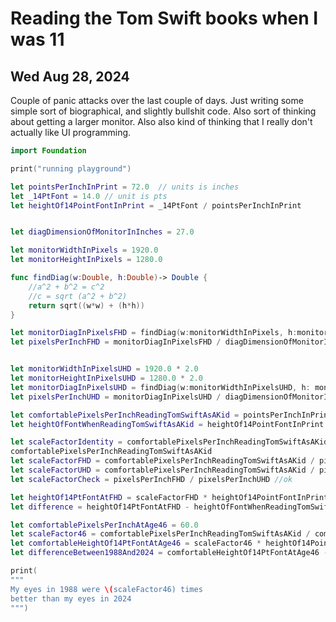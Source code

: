 # Reading the Tom Swift books when I was 11
## Wed Aug 28, 2024

Couple of panic attacks over the last couple
of days.  Just writing some simple sort of
biographical, and slightly bullshit code.
Also sort of thinking about getting a larger 
monitor.  Also also kind of thinking that 
I really don't actually like UI programming.

```swift
import Foundation

print("running playground")

let pointsPerInchInPrint = 72.0  // units is inches
let _14PtFont = 14.0 // unit is pts
let heightOf14PointFontInPrint = _14PtFont / pointsPerInchInPrint


let diagDimensionOfMonitorInInches = 27.0

let monitorWidthInPixels = 1920.0
let monitorHeightInPixels = 1280.0

func findDiag(w:Double, h:Double)-> Double {
    //a^2 + b^2 = c^2
    //c = sqrt (a^2 + b^2)
    return sqrt((w*w) + (h*h))
}

let monitorDiagInPixelsFHD = findDiag(w:monitorWidthInPixels, h:monitorHeightInPixels)
let pixelsPerInchFHD = monitorDiagInPixelsFHD / diagDimensionOfMonitorInInches


let monitorWidthInPixelsUHD = 1920.0 * 2.0
let monitorHeightInPixelsUHD = 1280.0 * 2.0
let monitorDiagInPixelsUHD = findDiag(w:monitorWidthInPixelsUHD, h: monitorHeightInPixelsUHD)
let pixelsPerInchUHD = monitorDiagInPixelsUHD / diagDimensionOfMonitorInInches

let comfortablePixelsPerInchReadingTomSwiftAsAKid = pointsPerInchInPrint
let heightOfFontWhenReadingTomSwiftAsAKid = heightOf14PointFontInPrint

let scaleFactorIdentity = comfortablePixelsPerInchReadingTomSwiftAsAKid / 
comfortablePixelsPerInchReadingTomSwiftAsAKid
let scaleFactorFHD = comfortablePixelsPerInchReadingTomSwiftAsAKid / pixelsPerInchFHD
let scaleFactorUHD = comfortablePixelsPerInchReadingTomSwiftAsAKid / pixelsPerInchUHD
let scaleFactorCheck = pixelsPerInchFHD / pixelsPerInchUHD //ok

let heightOf14PtFontAtFHD = scaleFactorFHD * heightOf14PointFontInPrint
let difference = heightOf14PtFontAtFHD - heightOfFontWhenReadingTomSwiftAsAKid

let comfortablePixelsPerInchAtAge46 = 60.0
let scaleFactor46 = comfortablePixelsPerInchReadingTomSwiftAsAKid / comfortablePixelsPerInchAtAge46
let comfortableHeightOf14PtFontAtAge46 = scaleFactor46 * heightOf14PointFontInPrint
let differenceBetween1988And2024 = comfortableHeightOf14PtFontAtAge46 - heightOf14PtFontAtFHD

print(
"""
My eyes in 1988 were \(scaleFactor46) times
better than my eyes in 2024
""")
```
